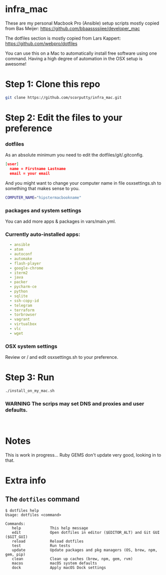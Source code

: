 # infra_mac
These are my personal Macbook Pro (Ansible) setup scripts mostly copied from Bas Meijer:
https://github.com/bbaassssiiee/developer_mac

The dotfiles section is mostly copied from Lars Kappert:
https://github.com/webpro/dotfiles

You can use this on a Mac to automatically install free software using
one command. Having a high degree of automation in the OSX setup is awesome!

# Step 1: Clone this repo
```sh
git clone https://github.com/scorputty/infra_mac.git
```

# Step 2: Edit the files to your preference
### dotfiles
As an absolute minimum you need to edit the dotfiles/git/.gitconfig.
```json
[user]
  name = Firstname Lastname
  email = your email
```
And you might want to change your computer name in file osxsettings.sh to something that makes sense to you.
```sh
COMPUTER_NAME="hipstermacbookname"
```

### packages and system settings
You can add more apps & packages in vars/main.yml.
### Currently auto-installed apps:
```yaml
  - ansible
  - atom
  - autoconf
  - automake
  - flash-player
  - google-chrome
  - iterm2
  - java
  - packer
  - pycharm-ce
  - python
  - sqlite
  - ssh-copy-id
  - telegram
  - terraform
  - torbrowser
  - vagrant
  - virtualbox
  - vlc
  - wget
```
### OSX system settings
Review or / and edit osxsettings.sh to your preference.

# Step 3: Run
```sh
./install_on_my_mac.sh
```

### WARNING The scrips may set DNS and proxies and user defaults.
 

# Notes
This is work in progress... Ruby GEMS don't update very good, looking in to that.

# Extra info
## The `dotfiles` command

    $ dotfiles help
    Usage: dotfiles <command>

    Commands:
       help             This help message
       edit             Open dotfiles in editor ($EDITOR_ALT) and Git GUI ($GIT_GUI)
       reload           Reload dotfiles
       test             Run tests
       update           Update packages and pkg managers (OS, brew, npm, gem, pip)
       clean            Clean up caches (brew, npm, gem, rvm)
       macos            macOS system defaults
       dock             Apply macOS Dock settings
